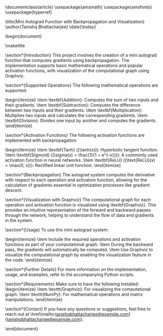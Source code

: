 \documentclass{article}
\usepackage{amsmath}
\usepackage{amsfonts}
\usepackage{hyperref}

\title{Mini Autograd Function with Backpropagation and Visualization}
\author{Tanishq Bhattacharjee}
\date{\today}

\begin{document}

\maketitle

\section*{Introduction}
This project involves the creation of a mini autograd function that computes gradients using backpropagation. The implementation supports basic mathematical operations and popular activation functions, with visualization of the computational graph using Graphviz.

\section*{Supported Operations}
The following mathematical operations are supported:

\begin{itemize}
    \item \textbf{Addition}: Computes the sum of two inputs and their gradients.
    \item \textbf{Subtraction}: Computes the difference between two inputs and their gradients.
    \item \textbf{Multiplication}: Multiplies two inputs and calculates the corresponding gradients.
    \item \textbf{Division}: Divides one input by another and computes the gradients.
\end{itemize}

\section*{Activation Functions}
The following activation functions are implemented with backpropagation:

\begin{itemize}
    \item \textbf{Tanh} (\(\tanh(x)\)): Hyperbolic tangent function.
    \item \textbf{Sigmoid} (\(\sigma(x) = \frac{1}{1 + e^{-x}}\)): A commonly used activation function in neural networks.
    \item \textbf{ReLU} (\(\text{ReLU}(x) = \max(0, x)\)): Rectified linear unit function.
\end{itemize}

\section*{Backpropagation}
The autograd system computes the derivative with respect to each operation and activation function, allowing for the calculation of gradients essential in optimization processes like gradient descent.

\section*{Visualization with Graphviz}
The computational graph for each operation and activation function is visualized using \textbf{Graphviz}. This provides an intuitive representation of the forward and backward passes through the network, helping to understand the flow of data and gradients in the system.

\section*{Usage}
To use this mini autograd system:

\begin{itemize}
    \item Include the required operations and activation functions as part of your computational graph.
    \item During the backward pass, the gradients will automatically be computed.
    \item Use Graphviz to visualize the computational graph by enabling the visualization feature in the code.
\end{itemize}

\section*{Further Details}
For more information on the implementation, usage, and examples, refer to the accompanying Python scripts.

\section*{Requirements}
Make sure to have the following installed:
\begin{itemize}
    \item \texttt{Graphviz}: For visualizing the computational graph.
    \item \texttt{NumPy}: For mathematical operations and matrix manipulations.
\end{itemize}

\section*{Contact}
If you have any questions or suggestions, feel free to reach out at \href{mailto:tanishqbhattacharjee@example.com}{tanishqbhattacharjee@example.com}.

\end{document}
